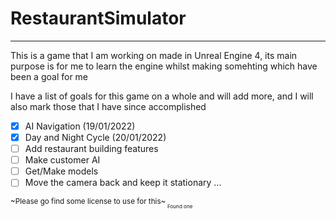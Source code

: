 # RestaurantSimulator
 
---
This is a game that I am working on made in Unreal Engine 4, its main purpose is for me to learn the engine
whilst making somehting which have been a goal for me

I have a list of goals for this game on a whole and will add more, and I will also mark those that I have since accomplished
- [X] AI Navigation (19/01/2022)
- [X] Day and Night Cycle (20/01/2022)
- [ ] Add restaurant building features
- [ ] Make customer AI
- [ ] Get/Make models
- [ ] Move the camera back and keep it stationary
...

<sub>~Please go find some license to use for this~<sub>
<sub>Found one<sub>
